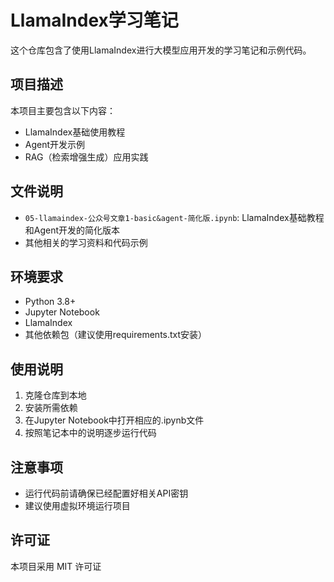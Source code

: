 # LlamaIndex学习笔记

这个仓库包含了使用LlamaIndex进行大模型应用开发的学习笔记和示例代码。

## 项目描述

本项目主要包含以下内容：
- LlamaIndex基础使用教程
- Agent开发示例
- RAG（检索增强生成）应用实践

## 文件说明

- `05-llamaindex-公众号文章1-basic&agent-简化版.ipynb`: LlamaIndex基础教程和Agent开发的简化版本
- 其他相关的学习资料和代码示例

## 环境要求

- Python 3.8+
- Jupyter Notebook
- LlamaIndex
- 其他依赖包（建议使用requirements.txt安装）

## 使用说明

1. 克隆仓库到本地
2. 安装所需依赖
3. 在Jupyter Notebook中打开相应的.ipynb文件
4. 按照笔记本中的说明逐步运行代码

## 注意事项

- 运行代码前请确保已经配置好相关API密钥
- 建议使用虚拟环境运行项目

## 许可证

本项目采用 MIT 许可证 